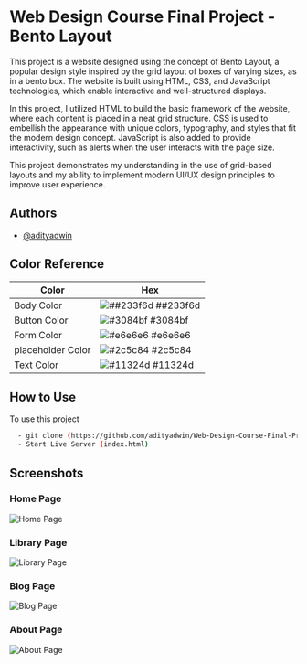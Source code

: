 
# Web Design Course Final Project - Bento Layout

This project is a website designed using the concept of Bento Layout, a popular design style inspired by the grid layout of boxes of varying sizes, as in a bento box. The website is built using HTML, CSS, and JavaScript technologies, which enable interactive and well-structured displays.

In this project, I utilized HTML to build the basic framework of the website, where each content is placed in a neat grid structure. CSS is used to embellish the appearance with unique colors, typography, and styles that fit the modern design concept. JavaScript is also added to provide interactivity, such as alerts when the user interacts with the page size. 

This project demonstrates my understanding in the use of grid-based layouts and my ability to implement modern UI/UX design principles to improve user experience.




## Authors

- [@adityadwin](https://www.github.com/adityadwin)

## Color Reference

| Color             | Hex                                                                |
| ----------------- | ------------------------------------------------------------------ |
| Body Color | ![##233f6d](https://via.placeholder.com/10/233f6d?text=+) ##233f6d |
| Button Color | ![#3084bf](https://via.placeholder.com/10/3084bf?text=+) #3084bf |
| Form Color | ![#e6e6e6](https://via.placeholder.com/10/e6e6e6?text=+) #e6e6e6 |
| placeholder Color | ![#2c5c84](https://via.placeholder.com/10/2c5c84?text=+) #2c5c84 |
| Text Color | ![#11324d](https://via.placeholder.com/10/11324d?text=+) #11324d |

## How to Use

To use this project

```bash
  - git clone (https://github.com/adityadwin/Web-Design-Course-Final-Project---Bento-Layout.git)
  - Start Live Server (index.html)
```


## Screenshots
### Home Page
![Home Page](https://github.com/user-attachments/assets/5b74f4f5-050a-40e5-882e-fa76625960a1)

### Library Page
![Library Page](https://github.com/user-attachments/assets/5e38c322-7eeb-4636-91d1-2960c953c018)

### Blog Page
![Blog Page](https://github.com/user-attachments/assets/fdb53044-bc1e-4745-b15a-7f7adbd19980)

### About Page
![About Page](https://github.com/user-attachments/assets/a9c9d329-69ae-4221-a12c-de84d5e358f6)
